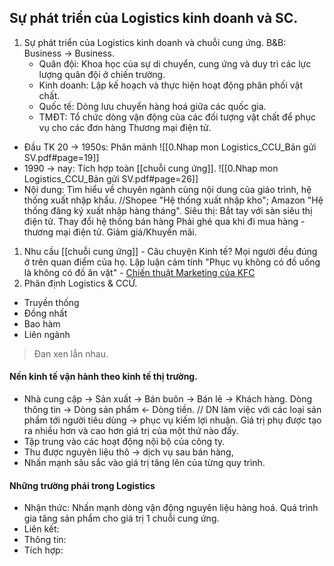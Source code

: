 ## Sự phát triển của Logistics kinh doanh và SC.
1. Sự phát triển của Logistics kinh doanh và chuỗi cung ứng.
B&B: Business -> Business.
	- Quân đội: Khoa học của sự di chuyển, cung ứng và duy trì các lực lượng quân đội ở chiến trường.
	- Kinh doanh: Lập kế hoạch và thực hiện hoạt động phân phối vật chất.
	- Quốc tế: Dòng lưu chuyển hàng hoá giữa các quốc gia.
	- TMĐT: Tổ chức dòng vận động của các đối tượng vật chất để phục vụ cho các đơn hàng Thương mại điện tử.
- Đầu TK 20 -> 1950s: Phân mảnh
![[0.Nhap mon Logistics_CCU_Bản gửi SV.pdf#page=19]]
- 1990 -> nay: Tích hợp toàn [[chuỗi cung ứng]].
  ![[0.Nhap mon Logistics_CCU_Bản gửi SV.pdf#page=26]]
- Nội dung:
	Tìm hiểu về chuyên ngành cùng nội dung của giáo trình, hệ thống xuất nhập khẩu.
//Shopee "Hệ thống xuất nhập kho"; Amazon "Hệ thống đăng ký xuất nhập hàng tháng". Siêu thị:
	Bắt tay với sàn siêu thị điện tử.
	Thay đổi hệ thống bán hàng
	Phải ghé qua khi đi mua hàng - thương mại điện tử.
	Giảm giá/Khuyến mãi.
1. Nhu cầu [[chuỗi cung ứng]] - Câu chuyện Kinh tế?
	Mọi người đều đúng ở trên quan điểm của họ.
	Lập luận cảm tính "Phục vụ không có đồ uống là không có đồ ăn vặt" - [Chiến thuật Marketing của KFC](https://www.brandsvietnam.com/congdong/topic/324752-Chien-luoc-Marketing-cua-KFC-Dinh-vi-thuong-hieu-thanh-cong-tren-thi-truong)
2. Phân định Logistics & CCỨ.
- Truyền thống
- Đồng nhất
- Bao hàm
- Liên ngành
> Đan xen lẫn nhau.
#### Nền kinh tế vận hành theo kinh tế thị trường.
- Nhà cung cập -> Sản xuất -> Bán buôn -> Bán lẻ -> Khách hàng.
	Dòng thông tin -> Dòng sản phẩm <- Dòng tiền.
// DN làm việc với các loại sản phẩm tới người tiêu dùng -> phục vụ kiếm lợi nhuận.
Giá trị phụ được tạo ra nhiều hơn và cao hơn giá trị của một thứ nào đấy.
- Tập trung vào các hoạt động nội bộ của công ty.
- Thu được nguyên liệu thô -> dịch vụ sau bán hàng,
- Nhấn mạnh sâu sắc vào giá trị tăng lên của từng quy trình.
#### Những trường phái trong Logistics
- Nhận thức:
	Nhấn mạnh dòng vận động nguyên liệu hàng hoá.
	Quá trình gia tăng sản phẩm cho giá trị 1 chuỗi cung ứng.
- Liên kết:
- Thông tin:
- Tích hợp:
